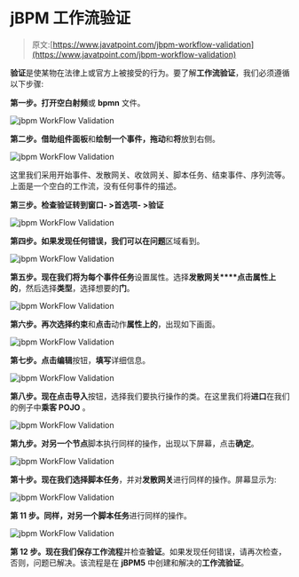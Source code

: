 # jBPM 工作流验证

> 原文:[https://www.javatpoint.com/jbpm-workflow-validation](https://www.javatpoint.com/jbpm-workflow-validation)

**验证**是使某物在法律上或官方上被接受的行为。要了解**工作流验证**，我们必须遵循以下步骤:

**第一步。**打开空白**射频**或 **bpmn** 文件。

![jbpm WorkFlow Validation](../Images/a0c2e127c71ac8a6885233abdb50a97d.png)

**第二步。**借助**组件面板**和**绘制一个事件，拖动**和**将**放到右侧。

![jbpm WorkFlow Validation](../Images/d06cb97c41fe4c5d5b36d97b151b861c.png)

这里我们采用开始事件、发散网关、收敛网关、脚本任务、结束事件、序列流等。上面是一个空白的工作流，没有任何事件的描述。

**第三步。**检查验证转到**窗口- >首选项- >验证**

![jbpm WorkFlow Validation](../Images/ef9d501ed94d05977737248bbff03241.png)

**第四步。**如果发现任何错误，我们可以在**问题**区域看到。

![jbpm WorkFlow Validation](../Images/36e38e4257961baa47d1ec5f638f5fc2.png)

**第五步。**现在我们将为每个**事件任务**设置属性。选择**发散网关****点击属性上的**，然后选择**类型**，选择想要的**门**。

![jbpm WorkFlow Validation](../Images/9134779f46f13082266a5a48d5e5b035.png)

**第六步。**再次选择**约束**和**点击**动作**属性上的**，出现如下画面。

![jbpm WorkFlow Validation](../Images/b2919686c7e3e03aadcce04f9cc45539.png)

**第七步。**点击**编辑**按钮，**填写**详细信息。

![jbpm WorkFlow Validation](../Images/36e2a76a0cabeeb30c4ebdd0dd778c2c.png)

**第八步。**现在点击**导入**按钮，选择我们要执行操作的类。在这里我们将**进口**在我们的例子中**乘客 POJO** 。

![jbpm WorkFlow Validation](../Images/d08818441fc607c2c639d1c84425d8e4.png)

**第九步。**对另一个**节点**脚本执行同样的操作，出现以下屏幕，点击**确定**。

![jbpm WorkFlow Validation](../Images/1e08328aec4a37f554faaff20b42da49.png)

**第十步。**现在我们选择**脚本任务**，并对**发散网关**进行同样的操作。屏幕显示为:

![jbpm WorkFlow Validation](../Images/9930f434aff44000743a41596ad6826e.png)

**第 11 步。**同样，对另一个**脚本任务**进行同样的操作。

![jbpm WorkFlow Validation](../Images/09ec51e89f465fe013b01b2ac28ee8fe.png)

**第 12 步。**现在我们保存**工作流程**并检查**验证**。如果发现任何错误，请再次检查，否则，问题已解决。该流程是在 **jBPM5** 中创建和解决的**工作流验证**。